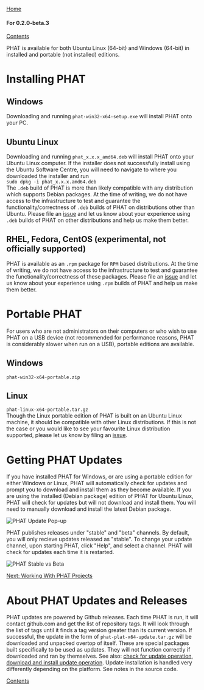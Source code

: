 [Home](https://chgibb.github.io/PHATDocs/)

#### For 0.2.0-beta.3
[Contents](https://chgibb.github.io/PHATDocs/docs/releases/0.2.0-beta.3/home)

PHAT is available for both Ubuntu Linux (64-bit) and Windows (64-bit) in installed and portable (not installed) editions.

# Installing PHAT
## Windows
Downloading and running ```phat-win32-x64-setup.exe``` will install PHAT onto your PC.

## Ubuntu Linux
Downloading and running ```phat_x.x.x_amd64.deb``` will install PHAT onto your Ubuntu Linux computer.
If the installer does not successfully install using the Ubuntu Software Centre, you will need to navigate to where you downloaded the installer and run   
```sudo dpkg -i phat_x.x.x.amd64.deb```   
The ```.deb``` build of PHAT is more than likely compatible with any distribution which supports Debian packages. At the time of writing, we do not have access to the infrastructure to test and guarantee the functionality/correctness of ```.deb``` builds of PHAT on distributions other than Ubuntu. Please file an [issue](https://github.com/chgibb/PHAT/issues) and let us know about your experience using ```.deb``` builds of PHAT on other distributions and help us make them better.

## RHEL, Fedora, CentOS (experimental, not officially supported)
PHAT is available as an ```.rpm``` package for ```RPM``` based distributions. At the time of writing, we do not have access to the infrastructure to test and guarantee the functionality/correctness of these packages. Please file an [issue](https://github.com/chgibb/PHAT/issues) and let us know about your experience using ```.rpm``` builds of PHAT and help us make them better.


# Portable PHAT
For users who are not administrators on their computers or who wish to use PHAT on a USB device (not recommended for performance reasons, PHAT is considerably slower when run on a USB), portable editions are available.
## Windows
```phat-win32-x64-portable.zip```

## Linux
```phat-linux-x64-portable.tar.gz```  
Though the Linux portable edition of PHAT is built on an Ubuntu Linux machine, it should be compatible with other Linux distributions. If this is not the case or you would like to see your favourite Linux distribution supported, please let us know by filing an [issue](https://github.com/chgibb/PHAT/issues).

# Getting PHAT Updates
If you have installed PHAT for Windows, or are using a portable edition for either Windows or Linux, PHAT will automatically check for updates and prompt you to download and install them as they become available. If you are using the installed (Debian package) edition of PHAT for Ubuntu Linux, PHAT will check for updates but will not download and install them. You will need to manually download and install the latest Debian package.

![PHAT Update Pop-up](https://chgibb.github.io//PHATDocs/docs/releases/0.2.0-beta.3/UpdatePopup.png)

PHAT publishes releases under "stable" and "beta" channels. By default, you will only recieve updates released as "stable". To change your update channel, upon starting PHAT, click "Help", and select a channel. PHAT will check for updates each time it is restarted.

![PHAT Stable vs Beta](https://chgibb.github.io//PHATDocs/docs/releases/0.2.0-beta.3/StableBetav2.png)

[Next: Working With PHAT Projects](https://chgibb.github.io/PHATDocs/docs/releases/0.2.0-beta.3/projects)

# About PHAT Updates and Releases
PHAT updates are powered by Github releases. Each time PHAT is run, it will contact github.com and get the list of repository tags. It will look through the list of tags until it finds a tag version greater than its current version. If successful, the update in the form of ```phat-plat-x64-update.tar.gz``` will be downloaded and unpacked overtop of itself. These are special packages built specifically to be used as updates. They will not function correctly if downloaded and ran by themselves.
See also: [check for update operation](https://github.com/chgibb/PHAT/blob/0.2.0-beta.3/src/req/operations/CheckForUpdate.ts), [download and install update operation](https://github.com/chgibb/PHAT/blob/0.2.0-beta.3/src/req/operations/DownloadAndInstallUpdate.ts). Update installation is handled very differently depending on the platform. See notes in the source code.

[Contents](https://chgibb.github.io/PHATDocs/docs/releases/0.2.0-beta.3/home)
